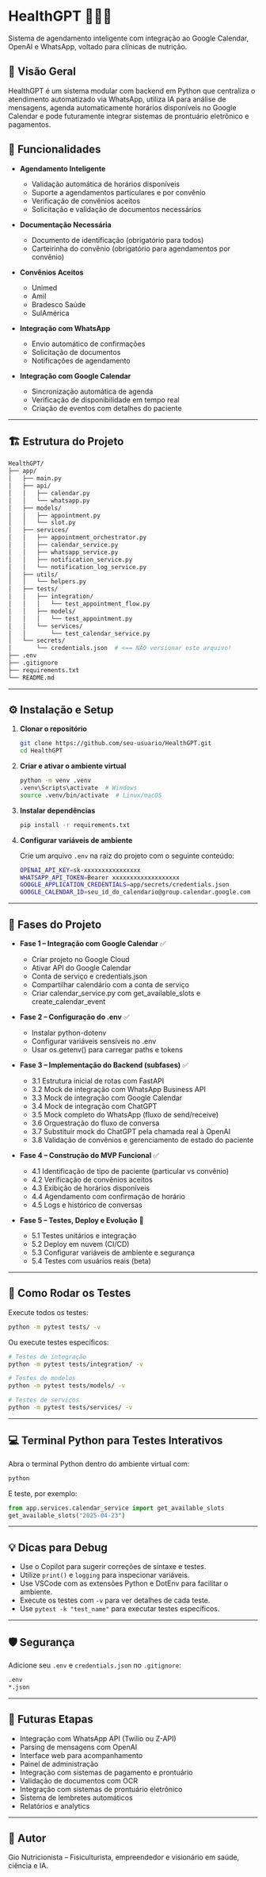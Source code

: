 # HealthGPT 📅💬🤖

Sistema de agendamento inteligente com integração ao Google Calendar, OpenAI e WhatsApp, voltado para clínicas de nutrição.

## 🧠 Visão Geral

HealthGPT é um sistema modular com backend em Python que centraliza o atendimento automatizado via WhatsApp, utiliza IA para análise de mensagens, agenda automaticamente horários disponíveis no Google Calendar e pode futuramente integrar sistemas de prontuário eletrônico e pagamentos.

## 🎯 Funcionalidades

- **Agendamento Inteligente**

  - Validação automática de horários disponíveis
  - Suporte a agendamentos particulares e por convênio
  - Verificação de convênios aceitos
  - Solicitação e validação de documentos necessários

- **Documentação Necessária**

  - Documento de identificação (obrigatório para todos)
  - Carteirinha do convênio (obrigatório para agendamentos por convênio)

- **Convênios Aceitos**

  - Unimed
  - Amil
  - Bradesco Saúde
  - SulAmérica

- **Integração com WhatsApp**

  - Envio automático de confirmações
  - Solicitação de documentos
  - Notificações de agendamento

- **Integração com Google Calendar**
  - Sincronização automática de agenda
  - Verificação de disponibilidade em tempo real
  - Criação de eventos com detalhes do paciente

---

## 🏗 Estrutura do Projeto

```bash
HealthGPT/
├── app/
│   ├── main.py
│   ├── api/
│   │   ├── calendar.py
│   │   └── whatsapp.py
│   ├── models/
│   │   ├── appointment.py
│   │   └── slot.py
│   ├── services/
│   │   ├── appointment_orchestrator.py
│   │   ├── calendar_service.py
│   │   ├── whatsapp_service.py
│   │   ├── notification_service.py
│   │   └── notification_log_service.py
│   ├── utils/
│   │   └── helpers.py
│   ├── tests/
│   │   ├── integration/
│   │   │   └── test_appointment_flow.py
│   │   ├── models/
│   │   │   └── test_appointment.py
│   │   └── services/
│   │       └── test_calendar_service.py
│   └── secrets/
│       └── credentials.json  # <== NÃO versionar este arquivo!
├── .env
├── .gitignore
├── requirements.txt
└── README.md
```

---

## ⚙️ Instalação e Setup

1. **Clonar o repositório**

   ```bash
   git clone https://github.com/seu-usuario/HealthGPT.git
   cd HealthGPT
   ```

2. **Criar e ativar o ambiente virtual**

   ```bash
   python -m venv .venv
   .venv\Scripts\activate  # Windows
   source .venv/bin/activate  # Linux/macOS
   ```

3. **Instalar dependências**

   ```bash
   pip install -r requirements.txt
   ```

4. **Configurar variáveis de ambiente**

   Crie um arquivo `.env` na raiz do projeto com o seguinte conteúdo:

   ```bash
   OPENAI_API_KEY=sk-xxxxxxxxxxxxxxxx
   WHATSAPP_API_TOKEN=Bearer xxxxxxxxxxxxxxxxxxx
   GOOGLE_APPLICATION_CREDENTIALS=app/secrets/credentials.json
   GOOGLE_CALENDAR_ID=seu_id_do_calendario@group.calendar.google.com
   ```

---

## 🧱 Fases do Projeto

- **Fase 1 – Integração com Google Calendar** ✅

  - Criar projeto no Google Cloud
  - Ativar API do Google Calendar
  - Conta de serviço e credentials.json
  - Compartilhar calendário com a conta de serviço
  - Criar calendar_service.py com get_available_slots e create_calendar_event

- **Fase 2 – Configuração do .env** ✅

  - Instalar python-dotenv
  - Configurar variáveis sensíveis no .env
  - Usar os.getenv() para carregar paths e tokens

- **Fase 3 – Implementação do Backend (subfases)** ✅

  - 3.1 Estrutura inicial de rotas com FastAPI
  - 3.2 Mock de integração com WhatsApp Business API
  - 3.3 Mock de integração com Google Calendar
  - 3.4 Mock de integração com ChatGPT
  - 3.5 Mock completo do WhatsApp (fluxo de send/receive)
  - 3.6 Orquestração do fluxo de conversa
  - 3.7 Substituir mock do ChatGPT pela chamada real à OpenAI
  - 3.8 Validação de convênios e gerenciamento de estado do paciente

- **Fase 4 – Construção do MVP Funcional** ✅

  - 4.1 Identificação de tipo de paciente (particular vs convênio)
  - 4.2 Verificação de convênios aceitos
  - 4.3 Exibição de horários disponíveis
  - 4.4 Agendamento com confirmação de horário
  - 4.5 Logs e histórico de conversas

- **Fase 5 – Testes, Deploy e Evolução** 🚧
  - 5.1 Testes unitários e integração
  - 5.2 Deploy em nuvem (CI/CD)
  - 5.3 Configurar variáveis de ambiente e segurança
  - 5.4 Testes com usuários reais (beta)

---

## 🧪 Como Rodar os Testes

Execute todos os testes:

```bash
python -m pytest tests/ -v
```

Ou execute testes específicos:

```bash
# Testes de integração
python -m pytest tests/integration/ -v

# Testes de modelos
python -m pytest tests/models/ -v

# Testes de serviços
python -m pytest tests/services/ -v
```

---

## 💻 Terminal Python para Testes Interativos

Abra o terminal Python dentro do ambiente virtual com:

```bash
python
```

E teste, por exemplo:

```python
from app.services.calendar_service import get_available_slots
get_available_slots("2025-04-23")
```

---

## 💡 Dicas para Debug

- Use o Copilot para sugerir correções de sintaxe e testes.
- Utilize `print()` e `logging` para inspecionar variáveis.
- Use VSCode com as extensões Python e DotEnv para facilitar o ambiente.
- Execute os testes com `-v` para ver detalhes de cada teste.
- Use `pytest -k "test_name"` para executar testes específicos.

---

## 🛡 Segurança

Adicione seu `.env` e `credentials.json` no `.gitignore`:

```bash
.env
*.json
```

---

## 🔮 Futuras Etapas

- Integração com WhatsApp API (Twilio ou Z-API)
- Parsing de mensagens com OpenAI
- Interface web para acompanhamento
- Painel de administração
- Integração com sistemas de pagamento e prontuário
- Validação de documentos com OCR
- Integração com sistemas de prontuário eletrônico
- Sistema de lembretes automáticos
- Relatórios e analytics

---

## 🧠 Autor

Gio Nutricionista – Fisiculturista, empreendedor e visionário em saúde, ciência e IA.
